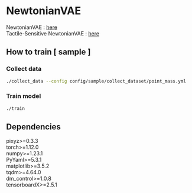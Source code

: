 # NewtonianVAE
NewtonianVAE : [here](https://arxiv.org/abs/2006.01959)  
Tactile-Sensitive NewtonianVAE : [here](https://arxiv.org/abs/2203.05955)


## How to train [ sample ]

### Collect data
```bash
./collect_data --config config/sample/collect_dataset/point_mass.yml
```

### Train model
```bash
./train
```

## Dependencies
pixyz>=0.3.3  
torch>=1.12.0  
numpy>=1.23.1  
PyYaml>=5.3.1  
matplotlib>=3.5.2  
tqdm>=4.64.0  
dm_control>=1.0.8  
tensorboardX>=2.5.1  
